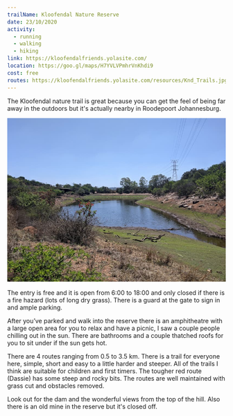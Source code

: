 ```yaml
---
trailName: Kloofendal Nature Reserve 
date: 23/10/2020
activity:
  - running
  - walking
  - hiking
link: https://kloofendalfriends.yolasite.com/
location: https://goo.gl/maps/H7YVLVPmhrVnKhdi9
cost: free
routes: https://kloofendalfriends.yolasite.com/resources/Knd_Trails.jpg
---
```


The Kloofendal nature trail is great because you can get the feel of being far away in the outdoors but it's actually nearby in Roodepoort Johannesburg. 

![dam looking a bit low](kloofendal-nature-reserve.jpg)

The entry is free and it is open from 6:00 to 18:00 and only closed if there is a fire hazard (lots of long dry grass). There is a guard at the gate to sign in and ample parking. 

After you’ve parked and walk into the reserve there is an amphitheatre with a large open area for you to relax and have a picnic, I saw a couple people chilling out in the sun. There are bathrooms and a couple thatched roofs for you to sit under if the sun gets hot.

There are 4 routes ranging from 0.5 to 3.5 km. There is a trail for everyone here, simple, short and easy to a little harder and steeper. All of the trails I think are suitable for children and first timers. The tougher red route (Dassie) has some steep and rocky bits. The routes are well maintained with grass cut and obstacles removed. 

Look out for the dam and the wonderful views from the top of the hill. Also there is an old mine in the reserve but it's closed off.

